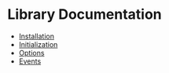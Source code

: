 
# Library Documentation
* [Installation](https://github.com/AndrewFahmy/Simpleddl/blob/master/docs/installation.md)
* [Initialization](https://github.com/AndrewFahmy/Simpleddl/blob/master/docs/initialization.md)
* [Options](https://github.com/AndrewFahmy/Simpleddl/blob/master/docs/options.md)
* [Events](https://github.com/AndrewFahmy/Simpleddl/blob/master/docs/events.md)
